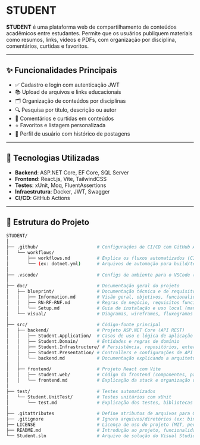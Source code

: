 # STUDENT

**STUDENT** é uma plataforma web de compartilhamento de conteúdos acadêmicos entre estudantes. Permite que os usuários publiquem materiais como resumos, links, vídeos e PDFs, com organização por disciplina, comentários, curtidas e favoritos.

---

## ✨ Funcionalidades Principais

- ✅ Cadastro e login com autenticação JWT
- 📚 Upload de arquivos e links educacionais
- 🗂 Organização de conteúdos por disciplinas
- 🔍 Pesquisa por título, descrição ou autor
- 💬 Comentários e curtidas em conteúdos
- ⭐ Favoritos e listagem personalizada
- 👤 Perfil de usuário com histórico de postagens

---

## 🚀 Tecnologias Utilizadas

- **Backend**: ASP.NET Core, EF Core, SQL Server
- **Frontend**: React.js, Vite, TailwindCSS
- **Testes**: xUnit, Moq, FluentAssertions
- **Infraestrutura**: Docker, JWT, Swagger
- **CI/CD**: GitHub Actions

---

## 📁 Estrutura do Projeto
```bash
STUDENT/
│
├── .github/                      # Configurações de CI/CD com GitHub Actions
│   └── workflows/
│       ├── workflows.md          # Explica os fluxos automatizados (CI/CD)
│       └── (ex: dotnet.yml)      # Arquivos de automação para build/teste
│
├── .vscode/                      # Configs de ambiente para o VSCode (ex: launch.json, settings.json)
│
├── doc/                          # Documentação geral do projeto
│   ├── blueprint/                # Documentação técnica e de requisitos
│   │   ├── Information.md        # Visão geral, objetivos, funcionalidades e futuras melhorias
│   │   ├── RN-RF-RNF.md          # Regras de negócio, requisitos funcionais e não funcionais
│   │   └── Setup.md              # Guia de instalação e uso local (manual do dev)
│   └── visual/                   # Diagramas, wireframes, fluxogramas etc. (a adicionar)
│
├── src/                          # Código-fonte principal
│   ├── backend/                  # Projeto ASP.NET Core (API REST)
│   │   ├── Student.Application/  # Casos de uso e lógica de aplicação
│   │   ├── Student.Domain/       # Entidades e regras de domínio
│   │   ├── Student.Infrastructure/ # Persistência, repositórios, external services
│   │   ├── Student.Presentation/ # Controllers e configurações de API
│   │   └── backend.md            # Documentação explicando a arquitetura e libs usadas
│   │
│   ├── frontend/                 # Projeto React com Vite
│   │   ├── student.web/          # Código do frontend (componentes, páginas, serviços)
│   │   └── frontend.md           # Explicação da stack e organização do frontend
│
├── test/                         # Testes automatizados
│   └── Student.UnitTest/         # Testes unitários com xUnit
│       └── test.md               # Explicação dos testes, bibliotecas e estrutura
│
├── .gitattributes                # Define atributos de arquivos para Git (ex: fim de linha, linguagens)
├── .gitignore                    # Ignora arquivos/diretórios (ex: bin/, obj/, node_modules/)
├── LICENSE                       # Licença de uso do projeto (MIT, permissiva)
├── README.md                     # Introdução ao projeto, funcionalidades, estrutura e como rodar
└── Student.sln                   # Arquivo de solução do Visual Studio (.NET)
